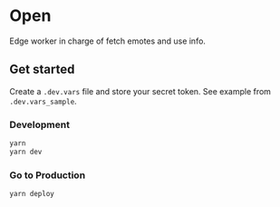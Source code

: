 # Open

Edge worker in charge of fetch emotes and use info.

## Get started

Create a `.dev.vars` file and store your secret token. See example from `.dev.vars_sample`.

### Development

```bash
yarn
yarn dev
```

### Go to Production

```bash
yarn deploy
```
